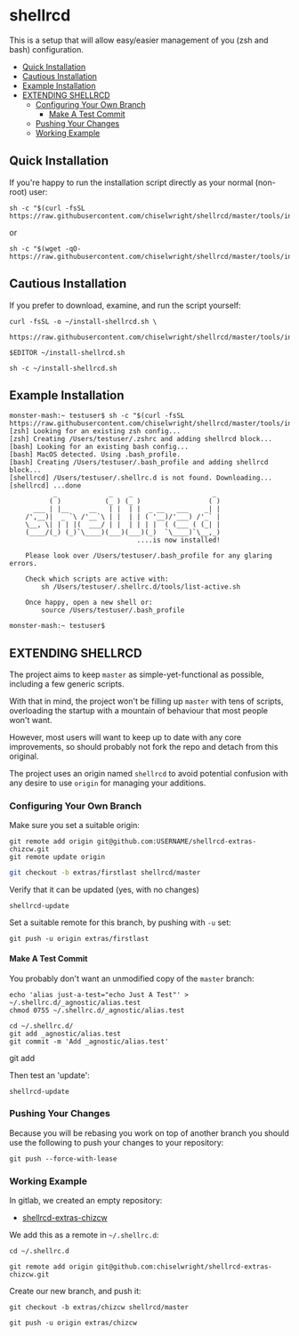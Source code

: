 # shellrcd

This is a setup that will allow easy/easier management of you (zsh and bash)
configuration.

<!-- START doctoc generated TOC please keep comment here to allow auto update -->
<!-- DON'T EDIT THIS SECTION, INSTEAD RE-RUN doctoc TO UPDATE -->


- [Quick Installation](#quick-installation)
- [Cautious Installation](#cautious-installation)
- [Example Installation](#example-installation)
- [EXTENDING SHELLRCD](#extending-shellrcd)
  - [Configuring Your Own Branch](#configuring-your-own-branch)
    - [Make A Test Commit](#make-a-test-commit)
  - [Pushing Your Changes](#pushing-your-changes)
  - [Working Example](#working-example)

<!-- END doctoc generated TOC please keep comment here to allow auto update -->

## Quick Installation

If you're happy to run the installation script directly as your normal
(non-root) user:

```
sh -c "$(curl -fsSL https://raw.githubusercontent.com/chiselwright/shellrcd/master/tools/install.sh)"
```

or

```
sh -c "$(wget -qO- https://raw.githubusercontent.com/chiselwright/shellrcd/master/tools/install.sh)"
```

## Cautious Installation

If you prefer to download, examine, and run the script yourself:

```
curl -fsSL -o ~/install-shellrcd.sh \
    https://raw.githubusercontent.com/chiselwright/shellrcd/master/tools/install.sh

$EDITOR ~/install-shellrcd.sh

sh -c ~/install-shellrcd.sh
```

## Example Installation

```
monster-mash:~ testuser$ sh -c "$(curl -fsSL https://raw.githubusercontent.com/chiselwright/shellrcd/master/tools/install.sh)"
[zsh] Looking for an existing zsh config...
[zsh] Creating /Users/testuser/.zshrc and adding shellrcd block...
[bash] Looking for an existing bash config...
[bash] MacOS detected. Using .bash_profile.
[bash] Creating /Users/testuser/.bash_profile and adding shellrcd block...
[shellrcd] /Users/testuser/.shellrc.d is not found. Downloading...
[shellrcd] ...done
           _             _    _                    _
          ( )           (_ ) (_ )                 ( )
      ___ | |__     __   | |  | |  _ __   ___    _| |
    /',__)|  _ `\ /'__`\ | |  | | ( '__)/'___) /'_` |
    \__, \| | | |(  ___/ | |  | | | |  ( (___ ( (_| |
    (____/(_) (_)`\____)(___)(___)(_)  `\____)`\__,_)
                                ....is now installed!

    Please look over /Users/testuser/.bash_profile for any glaring errors.

    Check which scripts are active with:
        sh /Users/testuser/.shellrc.d/tools/list-active.sh

    Once happy, open a new shell or:
        source /Users/testuser/.bash_profile

monster-mash:~ testuser$
```

## EXTENDING SHELLRCD

The project aims to keep `master` as simple-yet-functional as possible,
including a few generic scripts.

With that in mind, the project won't be filling up `master` with tens of
scripts, overloading the startup with a mountain of behaviour that most people
won't want.

However, most users will want to keep up to date with any core improvements, so
should probably not fork the repo and detach from this original.

The project uses an origin named `shellrcd` to avoid potential confusion with
any desire to use `origin` for managing your additions.

### Configuring Your Own Branch

Make sure you set a suitable origin:

```
git remote add origin git@github.com:USERNAME/shellrcd-extras-chizcw.git
git remote update origin
```

```sh
git checkout -b extras/firstlast shellrcd/master
```

Verify that it can be updated (yes, with no changes)

```
shellrcd-update
```

Set a suitable remote for this branch, by pushing with `-u` set:

```
git push -u origin extras/firstlast
```

#### Make A Test Commit

You probably don't want an unmodified copy of the `master` branch:

```
echo 'alias just-a-test="echo Just A Test"' > ~/.shellrc.d/_agnostic/alias.test
chmod 0755 ~/.shellrc.d/_agnostic/alias.test

cd ~/.shellrc.d/
git add _agnostic/alias.test
git commit -m 'Add _agnostic/alias.test'
```
git add

Then test an 'update':

```
shellrcd-update
```

### Pushing Your Changes

Because you will be rebasing you work on top of another branch you should use
the following to push your changes to your repository:

```
git push --force-with-lease
```

### Working Example

In gitlab, we created an empty repository:

* [shellrcd-extras-chizcw](https://github.com/chiselwright/shellrcd-extras-chizcw)

We add this as a remote in `~/.shellrc.d`:

```
cd ~/.shellrc.d

git remote add origin git@github.com:chiselwright/shellrcd-extras-chizcw.git
```

Create our new branch, and push it:
```
git checkout -b extras/chizcw shellrcd/master

git push -u origin extras/chizcw
```
```
